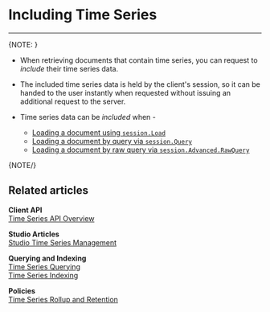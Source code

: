 ﻿# Including Time Series

---

{NOTE: }

* When retrieving documents that contain time series, you can request to _include_ their time series data.

* The included time series data is held by the client's session, so it can be handed to the user instantly when requested without issuing an additional request to the server.

* Time series data can be _included_ when -
    * [Loading a document using `session.Load`](../../../../../document-extensions/timeseries/client-api/session/include/with-session-load)
    * [Loading a document by query via `session.Query`](../../../../../document-extensions/timeseries/client-api/session/include/with-session-query)
    * [Loading a document by raw query via `session.Advanced.RawQuery`](../../../../../document-extensions/timeseries/client-api/session/include/with-raw-queries)

{NOTE/}

## Related articles

**Client API**  
[Time Series API Overview](../../../../../document-extensions/timeseries/client-api/overview)  

**Studio Articles**  
[Studio Time Series Management](../../../../../studio/database/document-extensions/time-series)  

**Querying and Indexing**  
[Time Series Querying](../../../../../document-extensions/timeseries/querying/overview-and-syntax)  
[Time Series Indexing](../../../../../document-extensions/timeseries/indexing)  

**Policies**  
[Time Series Rollup and Retention](../../../../../document-extensions/timeseries/rollup-and-retention)  
